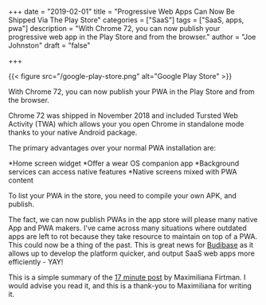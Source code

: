 +++ 
date = "2019-02-01" 
title = "Progressive Web Apps Can Now Be Shipped Via The Play Store" 
categories = ["SaaS"] 
tags = ["SaaS, apps, pwa"] 
description = "With Chrome 72, you can now publish your progressive web app in the Play Store and from the browser." 
author = "Joe Johnston" 
draft = "false"

+++

{{< figure src="/google-play-store.png" alt="Google Play Store" >}}


With Chrome 72, you can now publish your PWA in the Play Store and from the browser. 

Chrome 72 was shipped in November 2018 and included Tursted Web Activity (TWA) which allows your you open Chrome in standalone mode thanks to your native Android package.

The primary advantages over your normal PWA installation are:

*Home screen widget
*Offer a wear OS companion app
*Background services can access native features
*Native screens mixed with PWA content

To list your PWA in the store, you need to compile your own APK, and publish. 

The fact, we can now publish PWAs in the app store will please many native App and PWA makers. I've came across many situations where outdated apps are left to rot because they take resource to maintain on top of a PWA. This could now be a thing of the past. This is great news for [Budibase](https://www.budibase.com/) as it allows up to develop the platform quicker, and output SaaS web apps more efficiently - YAY!

This is a simple summary of the [17 minute post](https://medium.com/@firt/google-play-store-now-open-for-progressive-web-apps-ec6f3c6ff3cc) by Maximiliana Firtman. I would advise you read it, and this is a thank-you to Maximiliana for writing it.


